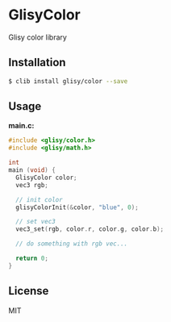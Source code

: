 GlisyColor
=========

Glisy color library

## Installation

```sh
$ clib install glisy/color --save
```

## Usage

**main.c:**

```c
#include <glisy/color.h>
#include <glisy/math.h>

int
main (void) {
  GlisyColor color;
  vec3 rgb;

  // init color
  glisyColorInit(&color, "blue", 0);

  // set vec3
  vec3_set(rgb, color.r, color.g, color.b);

  // do something with rgb vec...

  return 0;
}
```

## License

MIT
